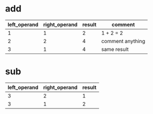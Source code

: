 # add

| left_operand | right_operand | result | comment          |
| ------------ | ------------- | ------ | ---------------- |
| 1            | 1             | 2      | 1 + 2 = 2        |
| 2            | 2             | 4      | comment anything |
| 3            | 1             | 4      | same result      |

# sub

| left_operand | right_operand | result |
| ------------ | ------------- | ------ |
| 3            | 2             | 1      |
| 3            | 1             | 2      |